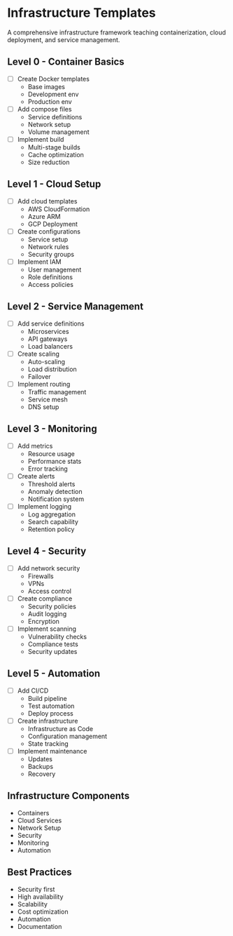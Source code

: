# Infrastructure Templates

A comprehensive infrastructure framework teaching containerization, cloud deployment, and service management.

## Level 0 - Container Basics
- [ ] Create Docker templates
  - Base images
  - Development env
  - Production env
- [ ] Add compose files
  - Service definitions
  - Network setup
  - Volume management
- [ ] Implement build
  - Multi-stage builds
  - Cache optimization
  - Size reduction

## Level 1 - Cloud Setup
- [ ] Add cloud templates
  - AWS CloudFormation
  - Azure ARM
  - GCP Deployment
- [ ] Create configurations
  - Service setup
  - Network rules
  - Security groups
- [ ] Implement IAM
  - User management
  - Role definitions
  - Access policies

## Level 2 - Service Management
- [ ] Add service definitions
  - Microservices
  - API gateways
  - Load balancers
- [ ] Create scaling
  - Auto-scaling
  - Load distribution
  - Failover
- [ ] Implement routing
  - Traffic management
  - Service mesh
  - DNS setup

## Level 3 - Monitoring
- [ ] Add metrics
  - Resource usage
  - Performance stats
  - Error tracking
- [ ] Create alerts
  - Threshold alerts
  - Anomaly detection
  - Notification system
- [ ] Implement logging
  - Log aggregation
  - Search capability
  - Retention policy

## Level 4 - Security
- [ ] Add network security
  - Firewalls
  - VPNs
  - Access control
- [ ] Create compliance
  - Security policies
  - Audit logging
  - Encryption
- [ ] Implement scanning
  - Vulnerability checks
  - Compliance tests
  - Security updates

## Level 5 - Automation
- [ ] Add CI/CD
  - Build pipeline
  - Test automation
  - Deploy process
- [ ] Create infrastructure
  - Infrastructure as Code
  - Configuration management
  - State tracking
- [ ] Implement maintenance
  - Updates
  - Backups
  - Recovery

## Infrastructure Components
- Containers
- Cloud Services
- Network Setup
- Security
- Monitoring
- Automation

## Best Practices
- Security first
- High availability
- Scalability
- Cost optimization
- Automation
- Documentation

